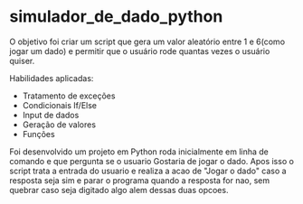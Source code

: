# simulador_de_dado_python
O objetivo foi criar um script que gera um valor aleatório entre 1 e 6(como jogar um dado) e permitir que o usuário rode quantas vezes o usuário quiser.

Habilidades aplicadas:

- Tratamento de exceções
- Condicionais If/Else
- Input de dados
- Geração de valores
- Funções

Foi desenvolvido um projeto em Python roda inicialmente em linha de comando e que pergunta se o usuario Gostaria de jogar o dado. Apos isso o script trata a entrada do usuario e realiza a acao de "Jogar o dado" caso a resposta seja sim e parar o programa quando a resposta for nao, sem quebrar caso seja digitado algo alem dessas duas opcoes.
